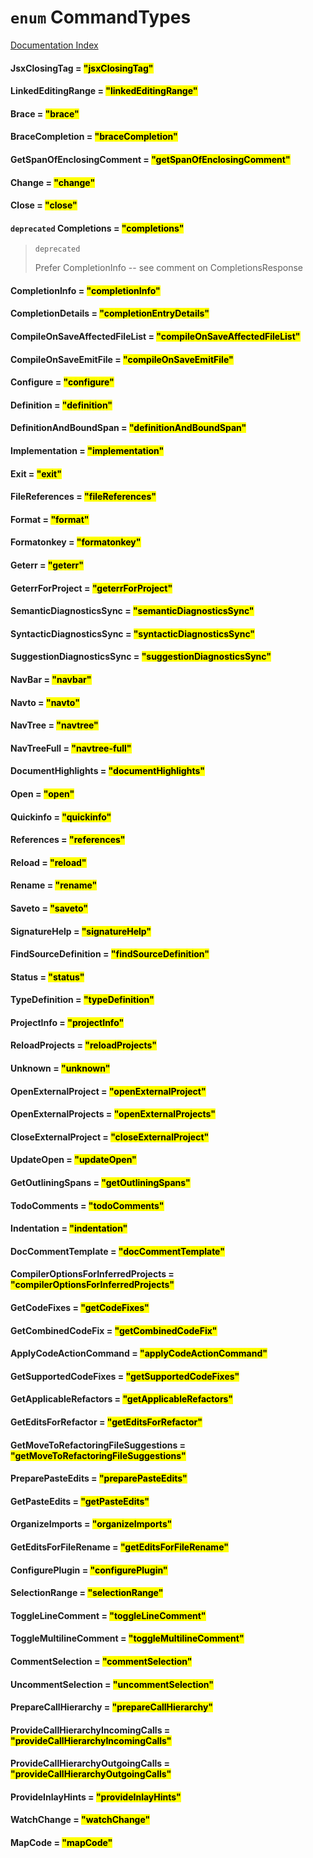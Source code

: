 # `enum` CommandTypes

[Documentation Index](../README.md)

#### JsxClosingTag = <mark>"jsxClosingTag"</mark>



#### LinkedEditingRange = <mark>"linkedEditingRange"</mark>



#### Brace = <mark>"brace"</mark>



#### BraceCompletion = <mark>"braceCompletion"</mark>



#### GetSpanOfEnclosingComment = <mark>"getSpanOfEnclosingComment"</mark>



#### Change = <mark>"change"</mark>



#### Close = <mark>"close"</mark>



#### `deprecated` Completions = <mark>"completions"</mark>

> `deprecated`
> 
> Prefer CompletionInfo -- see comment on CompletionsResponse



#### CompletionInfo = <mark>"completionInfo"</mark>



#### CompletionDetails = <mark>"completionEntryDetails"</mark>



#### CompileOnSaveAffectedFileList = <mark>"compileOnSaveAffectedFileList"</mark>



#### CompileOnSaveEmitFile = <mark>"compileOnSaveEmitFile"</mark>



#### Configure = <mark>"configure"</mark>



#### Definition = <mark>"definition"</mark>



#### DefinitionAndBoundSpan = <mark>"definitionAndBoundSpan"</mark>



#### Implementation = <mark>"implementation"</mark>



#### Exit = <mark>"exit"</mark>



#### FileReferences = <mark>"fileReferences"</mark>



#### Format = <mark>"format"</mark>



#### Formatonkey = <mark>"formatonkey"</mark>



#### Geterr = <mark>"geterr"</mark>



#### GeterrForProject = <mark>"geterrForProject"</mark>



#### SemanticDiagnosticsSync = <mark>"semanticDiagnosticsSync"</mark>



#### SyntacticDiagnosticsSync = <mark>"syntacticDiagnosticsSync"</mark>



#### SuggestionDiagnosticsSync = <mark>"suggestionDiagnosticsSync"</mark>



#### NavBar = <mark>"navbar"</mark>



#### Navto = <mark>"navto"</mark>



#### NavTree = <mark>"navtree"</mark>



#### NavTreeFull = <mark>"navtree-full"</mark>



#### DocumentHighlights = <mark>"documentHighlights"</mark>



#### Open = <mark>"open"</mark>



#### Quickinfo = <mark>"quickinfo"</mark>



#### References = <mark>"references"</mark>



#### Reload = <mark>"reload"</mark>



#### Rename = <mark>"rename"</mark>



#### Saveto = <mark>"saveto"</mark>



#### SignatureHelp = <mark>"signatureHelp"</mark>



#### FindSourceDefinition = <mark>"findSourceDefinition"</mark>



#### Status = <mark>"status"</mark>



#### TypeDefinition = <mark>"typeDefinition"</mark>



#### ProjectInfo = <mark>"projectInfo"</mark>



#### ReloadProjects = <mark>"reloadProjects"</mark>



#### Unknown = <mark>"unknown"</mark>



#### OpenExternalProject = <mark>"openExternalProject"</mark>



#### OpenExternalProjects = <mark>"openExternalProjects"</mark>



#### CloseExternalProject = <mark>"closeExternalProject"</mark>



#### UpdateOpen = <mark>"updateOpen"</mark>



#### GetOutliningSpans = <mark>"getOutliningSpans"</mark>



#### TodoComments = <mark>"todoComments"</mark>



#### Indentation = <mark>"indentation"</mark>



#### DocCommentTemplate = <mark>"docCommentTemplate"</mark>



#### CompilerOptionsForInferredProjects = <mark>"compilerOptionsForInferredProjects"</mark>



#### GetCodeFixes = <mark>"getCodeFixes"</mark>



#### GetCombinedCodeFix = <mark>"getCombinedCodeFix"</mark>



#### ApplyCodeActionCommand = <mark>"applyCodeActionCommand"</mark>



#### GetSupportedCodeFixes = <mark>"getSupportedCodeFixes"</mark>



#### GetApplicableRefactors = <mark>"getApplicableRefactors"</mark>



#### GetEditsForRefactor = <mark>"getEditsForRefactor"</mark>



#### GetMoveToRefactoringFileSuggestions = <mark>"getMoveToRefactoringFileSuggestions"</mark>



#### PreparePasteEdits = <mark>"preparePasteEdits"</mark>



#### GetPasteEdits = <mark>"getPasteEdits"</mark>



#### OrganizeImports = <mark>"organizeImports"</mark>



#### GetEditsForFileRename = <mark>"getEditsForFileRename"</mark>



#### ConfigurePlugin = <mark>"configurePlugin"</mark>



#### SelectionRange = <mark>"selectionRange"</mark>



#### ToggleLineComment = <mark>"toggleLineComment"</mark>



#### ToggleMultilineComment = <mark>"toggleMultilineComment"</mark>



#### CommentSelection = <mark>"commentSelection"</mark>



#### UncommentSelection = <mark>"uncommentSelection"</mark>



#### PrepareCallHierarchy = <mark>"prepareCallHierarchy"</mark>



#### ProvideCallHierarchyIncomingCalls = <mark>"provideCallHierarchyIncomingCalls"</mark>



#### ProvideCallHierarchyOutgoingCalls = <mark>"provideCallHierarchyOutgoingCalls"</mark>



#### ProvideInlayHints = <mark>"provideInlayHints"</mark>



#### WatchChange = <mark>"watchChange"</mark>



#### MapCode = <mark>"mapCode"</mark>



